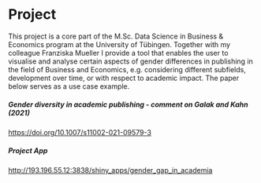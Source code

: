 # Project
This project is a core part of the M.Sc. Data Science in Business & Economics program at the University of Tübingen. Together with my colleague Franziska Mueller I provide a tool that enables the user to visualise and analyse certain aspects of gender differences in publishing in the field of Business and Economics, e.g. considering different subfields, development over time, or with respect to academic impact. The paper below serves as a use case example.

##### Gender diversity in academic publishing - comment on Galak and Kahn (2021)
https://doi.org/10.1007/s11002-021-09579-3

##### Project App
http://193.196.55.12:3838/shiny_apps/gender_gap_in_academia
